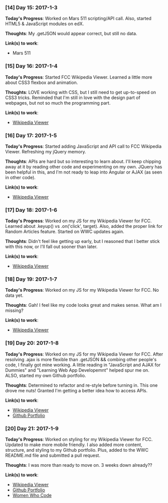 ### [14] Day 15: 2017-1-3

**Today's Progress**: Worked on Mars 511 scripting/API call. Also, started HTML5 & JavaScript modules on edX.

**Thoughts**: My .getJSON would appear correct, but still no data.

**Link(s) to work**:
* Mars 511

### [15] Day 16: 2017-1-4

**Today's Progress**: Started FCC Wikipedia Viewer. Learned a little more about CSS3 flexbox and animation.

**Thoughts**: LOVE working with CSS, but I still need to get up-to-speed on CSS3 tricks. Reminded that I'm still in love with the design part of webpages, but not so much the programming part.

**Link(s) to work**:
* [Wikipedia Viewer](http://codepen.io/digilou/full/ZLEgJL/)

### [16] Day 17: 2017-1-5

**Today's Progress**: Started adding JavaScript and API call to FCC Wikipedia Viewer. Refreshing my jQuery memory.

**Thoughts**: APIs are hard but so interesting to learn about. I'll keep chipping away at it by reading other code and experimenting on my own. JQuery has been helpful in this, and I'm not ready to leap into Angular or AJAX (as seen in other code).

**Link(s) to work**:
* [Wikipedia Viewer](http://codepen.io/digilou/full/ZLEgJL/)

### [17] Day 18: 2017-1-6

**Today's Progress**: Worked on my JS for my Wikipedia Viewer for FCC. Learned about .keyup() vs .on('click', target). Also, added the proper link for Random Articles feature. Started on WWC updates again.

**Thoughts**: Didn't feel like getting up early, but I reasoned that I better stick with this now, or I'll fall out sooner than later.

**Link(s) to work**:
* [Wikipedia Viewer](http://codepen.io/digilou/full/ZLEgJL/)

### [18] Day 19: 2017-1-7

**Today's Progress**: Worked on my JS for my Wikipedia Viewer for FCC. No data yet.

**Thoughts**: Gah! I feel like my code looks great and makes sense. What am I missing?

**Link(s) to work**:
* [Wikipedia Viewer](http://codepen.io/digilou/full/ZLEgJL/)

### [19] Day 20: 2017-1-8

**Today's Progress**: Worked on my JS for my Wikipedia Viewer for FCC. After resolving .ajax is more flexible than .getJSON && combing other people's code, I finally got mine working. A little reading in "JavaScript and AJAX for Dummies" and "Learning Web App Developemnt" helped spur me on. ALSO, started my own Github portfolio.

**Thoughts**: Determined to refactor and re-style before turning in. This one drove me nuts! Granted I'm getting a better idea how to access APIs.

**Link(s) to work**:
* [Wikipedia Viewer](http://codepen.io/digilou/full/ZLEgJL/)
* [Github Portfolio](https://digilou.github.io)


### [20] Day 21: 2017-1-9

**Today's Progress**: Worked on styling for my Wikipedia Viewer for FCC. Updated to make more mobile friendly. I also added more content, structure, and styling to my Github portfolio. Plus, added to the WWC README.md file and submitted a pull request.

**Thoughts**: I was more than ready to move on. 3 weeks down already??

**Link(s) to work**:
* [Wikipedia Viewer](http://codepen.io/digilou/full/ZLEgJL/)
* [Github Portfolio](https://digilou.github.io)
* [Women Who Code](http://womenwhocode.org)
